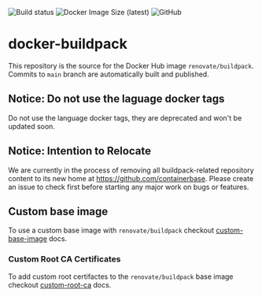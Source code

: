 ![Build status](https://github.com/renovatebot/docker-buildpack/workflows/build/badge.svg)
![Docker Image Size (latest)](https://img.shields.io/docker/image-size/renovate/buildpack/latest)
![GitHub](https://img.shields.io/github/license/renovatebot/docker-buildpack)

# docker-buildpack

This repository is the source for the Docker Hub image `renovate/buildpack`. Commits to `main` branch are automatically built and published.

## Notice: Do not use the laguage docker tags

Do not use the language docker tags, they are deprecated and won't be updated soon.

## Notice: Intention to Relocate

We are currently in the process of removing all buildpack-related repository content to its new home at <https://github.com/containerbase>.
Please create an issue to check first before starting any major work on bugs or features.

## Custom base image

To use a custom base image with `renovate/buildpack` checkout [custom-base-image](https://github.com/containerbase/buildpack/blob/main/docs/custom-base-image.md) docs.

### Custom Root CA Certificates

To add custom root certifactes to the `renovate/buildpack` base image checkout [custom-root-ca](https://github.com/containerbase/buildpack/blob/main/docs/custom-root-ca.md) docs.
